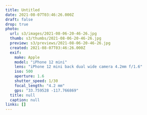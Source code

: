 ```yaml
---
title: Untitled
date: 2021-08-07T03:46:26.000Z
draft: false
drop: true
photo:
  url: s3/images/2021-08-06-20-46-26.jpg
  thumb: s3/thumbs/2021-08-06-20-46-26.jpg
  preview: s3/previews/2021-08-06-20-46-26.jpg
  created: 2021-08-07T03:46:26.000Z
  exif:
    make: Apple
    model: "iPhone 12 mini"
    lens: "iPhone 12 mini back dual wide camera 4.2mm f/1.6"
    iso: 500
    aperture: 1.6
    shutter_speed: 1/30
    focal_length: "4.2 mm"
    gps: "33.759528 -117.766869"
  title: null
  caption: null
links: []
---
```

